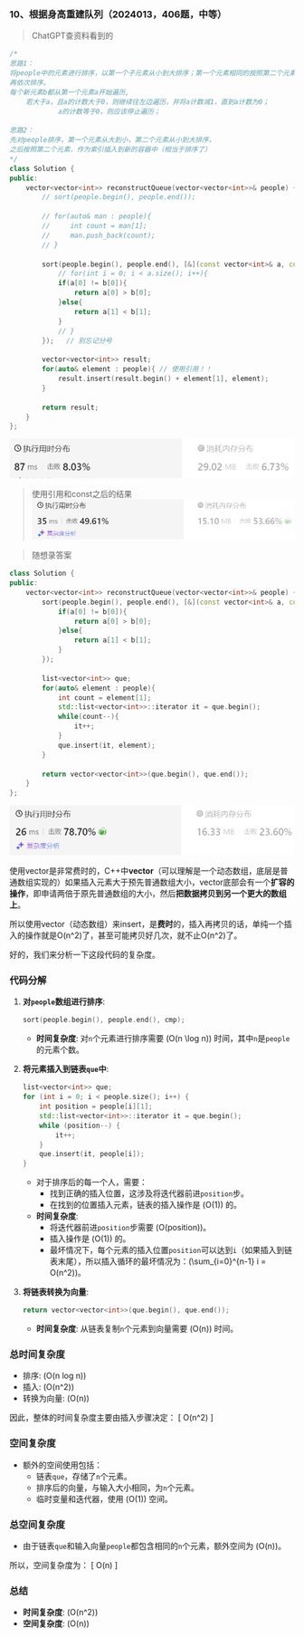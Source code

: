 ### 10、根据身高重建队列（2024013，406题，中等）
>ChatGPT查资料看到的
```C++
/*
思路1：
将people中的元素进行排序，以第一个子元素从小到大排序；第一个元素相同的按照第二个元素进行从小到大排序
再依次排序。
每个新元素b都从第一个元素a开始遍历,
    若大于a，且a的计数大于0，则继续往左边遍历，并将a计数减1，直到a计数为0；
            a的计数等于0，则应该停止遍历；

思路2：
先对people排序，第一个元素从大到小，第二个元素从小到大排序，
之后按照第二个元素，作为索引插入到新的容器中（相当于排序了）
*/
class Solution {
public:
    vector<vector<int>> reconstructQueue(vector<vector<int>>& people) {
        // sort(people.begin(), people.end());

        // for(auto& man : people){
        //     int count = man[1];
        //     man.push_back(count);
        // }

        sort(people.begin(), people.end(), [&](const vector<int>& a, const vector<int>& b){   // 使用const和引用！！
            // for(int i = 0; i < a.size(); i++){
            if(a[0] != b[0]){
                return a[0] > b[0];
            }else{
                return a[1] < b[1];
            }
            // }
        });   // 别忘记分号

        vector<vector<int>> result;
        for(auto& element : people){ // 使用引用！！
            result.insert(result.begin() + element[1], element);
        }

        return result;
    }
};
```
![alt text](abd9b860377d2c606ef609823ab9404.png)
>使用引用和const之后的结果
![alt text](image-68.png)


>随想录答案
```C++
class Solution {
public:
    vector<vector<int>> reconstructQueue(vector<vector<int>>& people) {
        sort(people.begin(), people.end(), [&](const vector<int>& a, const vector<int>& b){   
            if(a[0] != b[0]){
                return a[0] > b[0];
            }else{
                return a[1] < b[1];
            }
        });   

        list<vector<int>> que;
        for(auto& element : people){ 
            int count = element[1];
            std::list<vector<int>>::iterator it = que.begin();
            while(count--){
                it++;
            }
            que.insert(it, element);
        }

        return vector<vector<int>>(que.begin(), que.end());
    }
};
```
![alt text](image-69.png)

使用vector是非常费时的，C++中**vector**（可以理解是一个动态数组，底层是普通数组实现的）如果插入元素大于预先普通数组大小，vector底部会有一个**扩容的操作**，即申请两倍于原先普通数组的大小，然后**把数据拷贝到另一个更大的数组上**。

所以使用vector（动态数组）来insert，是**费时**的，插入再拷贝的话，单纯一个插入的操作就是O(n^2)了，甚至可能拷贝好几次，就不止O(n^2)了。

好的，我们来分析一下这段代码的复杂度。

### 代码分解

1. **对`people`数组进行排序**:
   ```cpp
   sort(people.begin(), people.end(), cmp);
   ```
   - **时间复杂度**: 对`n`个元素进行排序需要 \(O(n \log n)\) 时间，其中`n`是`people`的元素个数。

2. **将元素插入到链表`que`中**:
   ```cpp
   list<vector<int>> que;
   for (int i = 0; i < people.size(); i++) {
       int position = people[i][1];
       std::list<vector<int>>::iterator it = que.begin();
       while (position--) {
           it++;
       }
       que.insert(it, people[i]);
   }
   ```
   - 对于排序后的每一个人，需要：
     - 找到正确的插入位置，这涉及将迭代器前进`position`步。
     - 在找到的位置插入元素，链表的插入操作是 \(O(1)\) 的。
   - **时间复杂度**:
     - 将迭代器前进`position`步需要 \(O(position)\)。
     - 插入操作是 \(O(1)\) 的。
     - 最坏情况下，每个元素的插入位置`position`可以达到`i`（如果插入到链表末尾），所以插入循环的最坏情况为：\(\sum_{i=0}^{n-1} i = O(n^2)\)。

3. **将链表转换为向量**:
   ```cpp
   return vector<vector<int>>(que.begin(), que.end());
   ```
   - **时间复杂度**: 从链表复制`n`个元素到向量需要 \(O(n)\) 时间。

### 总时间复杂度
- 排序: \(O(n log n)\)
- 插入: \(O(n^2)\)
- 转换为向量: \(O(n)\)

因此，整体的时间复杂度主要由插入步骤决定：
\[ O(n^2) \]

### 空间复杂度

- 额外的空间使用包括：
  - 链表`que`，存储了`n`个元素。
  - 排序后的向量，与输入大小相同，为`n`个元素。
  - 临时变量和迭代器，使用 \(O(1)\) 空间。

### 总空间复杂度
- 由于链表`que`和输入向量`people`都包含相同的`n`个元素，额外空间为 \(O(n)\)。

所以，空间复杂度为：
\[ O(n) \]

### 总结

- **时间复杂度**: \(O(n^2)\)
- **空间复杂度**: \(O(n)\)